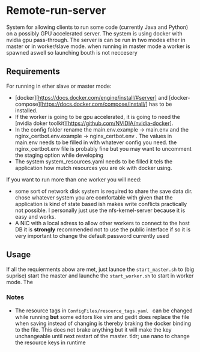 # Remote-run-server
System for allowing clients to run some code (currently Java and Python) on a possibly GPU accelerated server. The system is using docker with nvidia gpu pass-through. The server is can be run in two modes ether in master or in worker/slave mode. when running in master mode a worker is spawned aswell so launching bouth is not neccesery

## 



## Requirements

For running in ether slave or master mode:

- [docker][https://docs.docker.com/engine/install/#server] and [docker-compose][https://docs.docker.com/compose/install/] has to be installed. 
- If the worker is going to be gpu accelerated, it is going to need the [nvidia doker toolkit][https://github.com/NVIDIA/nvidia-docker]. 
- In the config folder rename the main.env.example -> main.env and the nginx_certbot.env.example -> nginx_certbot.env . The values in main.env needs to be filled in with whatever config you need. the  nginx_certbot.env  file is probably fine but you may want to uncomment the staging option while developing
- The system system_resources.yaml needs to be filled it tels the application how mutch resources you are ok with docker using.

If you want to run more than one worker you will need:
- some sort of network disk system is required to share the save data dir. chose whatever system you are comfortable with given that the application is kind of state based ish makes write conflicts practically not possible. I personally just use the nfs-kernel-server because it is easy and works. 
- A NIC with a local adress to allow other workers to connect to the host DB it is **strongly** recommended not to use the public interface if so it is very important to change the default password currently used


## Usage
If all the requierments abow are met,  just launce the ``` start_master.sh ``` to (big suprise) start the master and launche the ``` start_worker.sh ``` to start in worker mode. The 


### Notes


- The resource tags in ```ConfigFiles/resource_tags.yaml ``` can be changed while running **but** some editors like vim and gedit does replace the file when saving instead of changing is thereby braking the docker binding to the file. This does not brake anything but it will make the key unchangeable until next restart of the master. tldr; use nano to change the resource keys in runtime